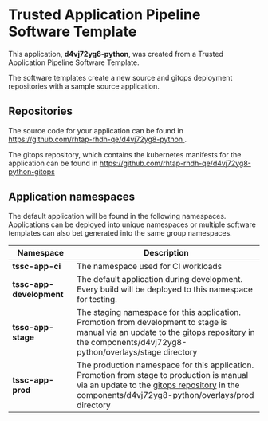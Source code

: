 # Trusted Application Pipeline Software Template

This application, **d4vj72yg8-python**, was created from a Trusted Application Pipeline Software Template.

The software templates create a new source and gitops deployment repositories with a sample source application. 

## Repositories

The source code for your application can be found in [https://github.com/rhtap-rhdh-qe/d4vj72yg8-python ](https://github.com/rhtap-rhdh-qe/d4vj72yg8-python ).
 
The gitops repository, which contains the kubernetes manifests for the application can be found in 
[https://github.com/rhtap-rhdh-qe/d4vj72yg8-python-gitops ](https://github.com/rhtap-rhdh-qe/d4vj72yg8-python-gitops ) 

## Application namespaces 

The default application will be found in the following namespaces. Applications can be deployed into unique namespaces or multiple software templates can also bet generated into the same group namespaces.  

|  Namespace   |  Description   |  
| -------- | -------- |
| **tssc-app-ci** | The namespace used for CI workloads |
| **tssc-app-development** | The default application during development. Every build will be deployed to this namespace for testing. |
| **tssc-app-stage** | The staging namespace for this application. Promotion from development to stage is manual via an update to the [gitops repository](https://github.com/rhtap-rhdh-qe/d4vj72yg8-python-gitops ) in the components/d4vj72yg8-python/overlays/stage directory |
| **tssc-app-prod** | The production namespace for this application. Promotion from stage to production is manual via an update to the [gitops repository](https://github.com/rhtap-rhdh-qe/d4vj72yg8-python-gitops ) in the components/d4vj72yg8-python/overlays/prod directory |